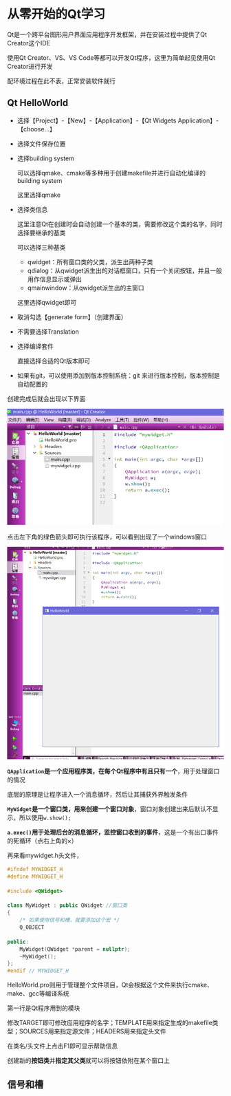 # 从零开始的Qt学习

Qt是一个跨平台图形用户界面应用程序开发框架，并在安装过程中提供了Qt Creator这个IDE

使用Qt Creator、VS、VS Code等都可以开发Qt程序，这里为简单起见使用Qt Creator进行开发

配环境过程在此不表，正常安装软件就行

## Qt HelloWorld

* 选择【Project】-【New】-【Application】-【Qt Widgets Application】-【choose...】

* 选择文件保存位置

* 选择building system

  可以选择qmake、cmake等多种用于创建makefile并进行自动化编译的building system

  这里选择qmake

* 选择类信息

  这里注意Qt在创建时会自动创建一个基本的类，需要修改这个类的名字，同时选择要继承的基类

  可以选择三种基类

  * qwidget：所有窗口类的父类，派生出两种子类
  * qdialog：从qwidget派生出的对话框窗口，只有一个关闭按钮，并且一般用作信息显示或弹出
  * qmainwindow：从qwidget派生出的主窗口

  这里选择qwidget即可

* 取消勾选【generate form】（创建界面）

* 不需要选择Translation

* 选择编译套件

  直接选择合适的Qt版本即可

* 如果有git，可以使用添加到版本控制系统：git 来进行版本控制，版本控制是自动配置的

创建完成后就会出现以下界面

![image-20210806024632873](ReQt【基础知识】.assets/image-20210806024632873.png)

点击左下角的绿色箭头即可执行该程序，可以看到出现了一个windows窗口

![image-20210806024908695](ReQt【基础知识】.assets/image-20210806024908695.png)

**`QApplication`是一个应用程序类，在每个Qt程序中有且只有一个**，用于处理窗口的情况

底层的原理是让程序进入一个消息循环，然后让其捕获外界触发条件

**`MyWidget`是一个窗口类，用来创建一个窗口对象**，窗口对象创建出来后默认不显示，所以使用`w.show();`

**`a.exec()`用于处理后台的消息循环，监控窗口收到的事件**，这是一个有出口事件的死循环（点右上角的×）

再来看mywidget.h头文件，

```c++
#ifndef MYWIDGET_H
#define MYWIDGET_H

#include <QWidget>

class MyWidget : public QWidget //窗口类
{
    /* 如果使用信号和槽，就要添加这个宏 */
    Q_OBJECT

public:
    MyWidget(QWidget *parent = nullptr);
    ~MyWidget();
};
#endif // MYWIDGET_H
```

HelloWorld.pro则用于管理整个文件项目，Qt会根据这个文件来执行cmake、make、gcc等编译系统

第一行是Qt程序用到的模块

修改TARGET即可修改应用程序的名字；TEMPLATE用来指定生成的makefile类型；SOURCES用来指定源文件；HEADERS用来指定头文件

在类名/头文件上点击F1即可显示帮助信息

创建新的**按钮类**并**指定其父类**就可以将按钮依附在某个窗口上




## 信号和槽